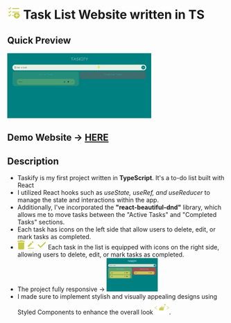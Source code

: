 # <img src="git/fluent_task.svg" height="30"/> Task List Website  written in TS

## Quick Preview
<img src="git/taskify.gif" height="150"/> 

## Demo Website -> [HERE](https://gosia-magdzik.github.io/To-do-List-TS/)

## Description

- Taskify is my first project written in <b>TypeScript</b>. It's a to-do list built with React 
- I utilized React hooks such as <i>useState, useRef, and useReducer </i> to manage the state and interactions within the app.
- Additionally, I've incorporated the <b>"react-beautiful-dnd"</b> library, which allows me to move tasks between the "Active Tasks" and "Completed Tasks" sections.
- Each task has icons on the left side that allow users to delete, edit, or mark tasks as completed.
- <img src="git/delete.svg" height="21"/> <img src="git/edit.svg" height="21"/>  <img src="git/mark.svg" height="21"/> Each task in the list is equipped with icons on the right side, allowing users to delete, edit, or mark tasks as completed.
- The project fully responsive -> <img src="git/mobile.gif" height="77"/> 
- I made sure to implement stylish and visually appealing designs using Styled Components to enhance the overall look <img src="git/styledComponents.svg" height="33"/>.



